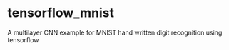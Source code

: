 # tensorflow_mnist
A multilayer CNN example for MNIST hand written digit recognition using tensorflow  
